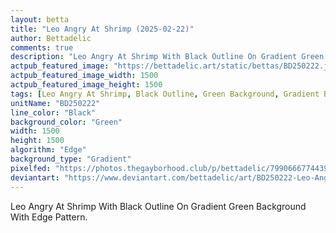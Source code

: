 ```yaml
---
layout: betta
title: "Leo Angry At Shrimp (2025-02-22)"
author: Bettadelic
comments: true
description: "Leo Angry At Shrimp With Black Outline On Gradient Green Background With Edge Pattern."
actpub_featured_image: "https://bettadelic.art/static/bettas/BD250222.jpg"
actpub_featured_image_width: 1500
actpub_featured_image_height: 1500
tags: [Leo Angry At Shrimp, Black Outline, Green Background, Gradient Background Pattern, Edge Pattern, February 2025]
unitName: "BD250222"
line_color: "Black"
background_color: "Green"
width: 1500
height: 1500
algorithm: "Edge"
background_type: "Gradient"
pixelfed: "https://photos.thegayborhood.club/p/bettadelic/799066677443904870"
deviantart: "https://www.deviantart.com/bettadelic/art/BD250222-Leo-Angry-At-Shrimp-2025-02-22-1162848930"
---
```


Leo Angry At Shrimp With Black Outline On Gradient Green Background With Edge Pattern.

